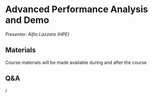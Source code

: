 # Advanced Performance Analysis and Demo

*Presenter: Alfio Lazzaro (HPE)*

## Materials

Course materials will be made available during and after the course

<!--
Temporary location of materials (for the lifetime of the training project):

-   Slides: `/project/project_465001154/Slides/HPE/05_Demo.pdf`
-->

<!--
Archived materials on LUMI:

-   Slides: `/appl/local/training/paow-20251022/files/LUMI-paow-20251022-1_05_Demo.pdf`

-   Recording: `/appl/local/training/paow-20251022/recordings/1_05_PerformanceAnalysisAtWork_1.mp4`

These materials can only be distributed to actual users of LUMI (active user account).
-->

<!--
## References 

From slide 8:

-   AMD64 Architecture Programmer's Manual

    -   [AMD Documentation Hub](https://www.amd.com/en/search/documentation/hub.html#sortCriteria=%40amd_release_date%20descending)

    -   [AMD64 Architecture Programmer's Manual Volume 2: System Programming](https://www.amd.com/content/dam/amd/en/documents/processor-tech-docs/programmer-references/24593.pdf) (840 pages)

    -   [AMD64 Architecture Programmer's Manual Volume 3: General-Purpose and System Instructions](https://www.amd.com/content/dam/amd/en/documents/processor-tech-docs/programmer-references/24594.pdf) (696 pages)

    -   [HPC Tuning Guide AMD EPYZ 7003](https://www.amd.com/content/dam/amd/en/documents/processor-tech-docs/programmer-references/24594.pdf) (70 pages)

-   [Software optimization resources on Agner Fog's blog](http://www.agner.org/optimize)

-   [Computer Architecture. A quantitative Approach. John L. Hennessy and David A. Patterson, 6th edition (2017)](https://shop.elsevier.com/books/computer-architecture/hennessy/978-0-12-811905-1)

-   [Performance Optimization of Numerically Intensive Codes. Stefan Goedecker and Adolfy Hoisie, SIAM (2001)](https://doi.org/10.1137/1.9780898718218)

-   [Introduction to High Performance Computing for Scientists and Engineers. Georg Hager and Gerhard Wellein, CRC Press (2010)](https://doi.org/10.1201/EBK1439811924)
-->

## Q&A

/
